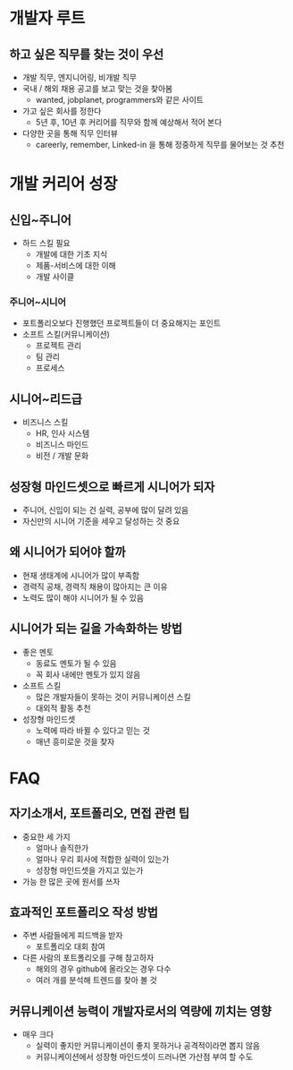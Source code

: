 # 개발자 루트

## 하고 싶은 직무를 찾는 것이 우선

- 개발 직무, 엔지니어링, 비개발 직무
- 국내 / 해외 채용 공고를 보고 맞는 것을 찾아봄
  - wanted, jobplanet, programmers와 같은 사이트
- 가고 싶은 회사를 정한다
  - 5년 후, 10년 후 커리어를 직무와 함께 예상해서 적어 본다
- 다양한 곳을 통해 직무 인터뷰
  - careerly, remember, Linked-in 을 통해 정중하게 직무를 물어보는 것 추천

# 개발 커리어 성장

## 신입~주니어

- 하드 스킬 필요
  - 개발에 대한 기초 지식
  - 제품-서비스에 대한 이해
  - 개발 사이클

### 주니어~시니어

- 포트폴리오보다 진행했던 프로젝트들이 더 중요해지는 포인트
- 소프트 스킬(커뮤니케이션)
  - 프로젝트 관리
  - 팀 관리
  - 프로세스

## 시니어~리드급

- 비즈니스 스킬
  - HR, 인사 시스템
  - 비즈니스 마인드
  - 비전 / 개발 문화

## 성장형 마인드셋으로 빠르게 시니어가 되자

- 주니어, 신입이 되는 건 실력, 공부에 많이 달려 있음
- 자신만의 시니어 기준을 세우고 달성하는 것 중요

## 왜 시니어가 되어야 할까

- 현재 생태계에 시니어가 많이 부족함
- 경력직 공채, 경력직 채용이 많아지는 큰 이유
- 노력도 많이 해야 시니어가 될 수 있음

## 시니어가 되는 길을 가속화하는 방법

- 좋은 멘토
  - 동료도 멘토가 될 수 있음
  - 꼭 회사 내에만 멘토가 있지 않음
- 소프트 스킬
  - 많은 개발자들이 못하는 것이 커뮤니케이션 스킬
  - 대외적 활동 추천
- 성장형 마인드셋
  - 노력에 따라 바뀔 수 있다고 믿는 것
  - 매년 흥미로운 것을 찾자

# FAQ

## 자기소개서, 포트폴리오, 면접 관련 팁

- 중요한 세 가지
  - 얼마나 솔직한가
  - 얼마나 우리 회사에 적합한 실력이 있는가
  - 성장형 마인드셋을 가지고 있는가
- 가능 한 많은 곳에 원서를 쓰자

## 효과적인 포트폴리오 작성 방법

- 주변 사람들에게 피드백을 받자
  - 포트폴리오 대회 참여
- 다른 사람의 포트폴리오를 구해 참고하자
  - 해외의 경우 github에 올라오는 경우 다수
  - 여러 개를 분석해 트렌드를 찾아 볼 것

## 커뮤니케이션 능력이 개발자로서의 역량에 끼치는 영향

- 매우 크다
  - 실력이 좋지만 커뮤니케이션이 좋지 못하거나 공격적이라면 뽑지 않음
  - 커뮤니케이션에서 성장형 마인드셋이 드러나면 가산점 부여 할 수도